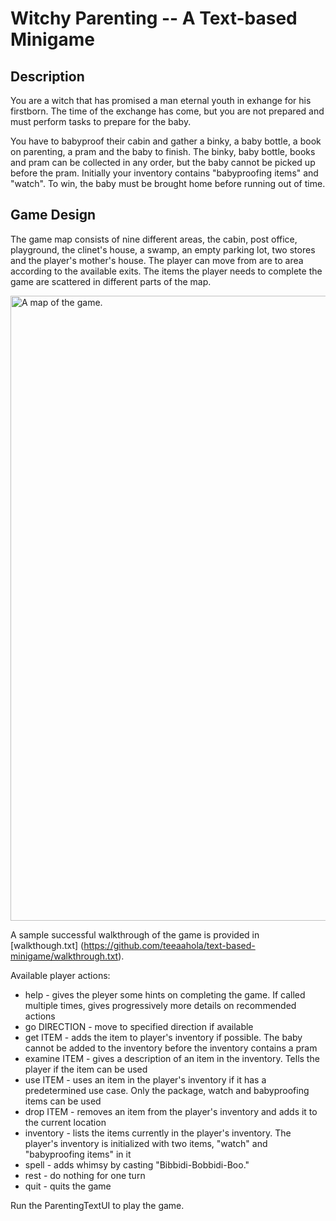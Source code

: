# Witchy Parenting -- A Text-based Minigame

## Description

You are a witch that has promised a man eternal youth in exhange for his firstborn.
The time of the exchange has come, but you are not prepared and must perform tasks
to prepare for the baby.

You have to babyproof their cabin and gather a binky, a baby bottle, a book on parenting,
a pram and the baby to finish. The binky, baby bottle, books and pram can be collected in any
order, but the baby cannot be picked up before the pram. Initially your inventory contains 
"babyproofing items" and "watch". To win, the baby must be brought home before running out of time.

## Game Design

The game map consists of nine different areas, the cabin, post office, playground, the clinet's 
house, a swamp, an empty parking lot, two stores and the player's mother's house. The player can 
move from are to area according to the available exits. The items the player needs to complete 
the game are scattered in different parts of the map.

<img width="1000" alt="A map of the game." scr="https://github.com/teeaahola/text-based-minigame/map.png">

A sample successful walkthrough of the game is provided in [walkthough.txt] (https://github.com/teeaahola/text-based-minigame/walkthrough.txt).

Available player actions:
- help - gives the pleyer some hints on completing the game. If called multiple times, gives 
progressively more details on recommended actions
- go DIRECTION - move to specified direction if available
- get ITEM - adds the item to player's inventory if possible. The baby cannot be added to the
inventory before the inventory contains a pram
- examine ITEM - gives a description of an item in the inventory. Tells the player if the item 
can be used
- use ITEM - uses an item in the player's inventory if it has a predetermined use case. Only the 
package, watch and babyproofing items can be used
- drop ITEM - removes an item from the player's inventory and adds it to the current location
- inventory - lists the items currently in the player's inventory. The player's inventory is 
initialized with two items, "watch" and "babyproofing items" in it
- spell - adds whimsy by casting "Bibbidi-Bobbidi-Boo."
- rest - do nothing for one turn
- quit - quits the game

Run the ParentingTextUI to play the game.